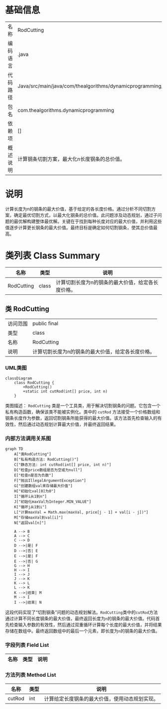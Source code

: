 # 基础信息

|      |      |
|------|------|
| 名称 | RodCutting |
| 编码语言 | .java |
| 代码路径 | Java/src/main/java/com/thealgorithms/dynamicprogramming/RodCutting.java |
| 包名 | com.thealgorithms.dynamicprogramming |
| 依赖项 | [] |
| 概述说明 | 计算钢条切割方案，最大化n长度钢条的总价值。 |

# 说明

计算长度为n的钢条的最大价值，基于给定的各长度价格。通过分析不同切割方案，确定最优切割方式，以最大化钢条的总价值。此问题涉及动态规划，通过子问题的最优解构建整体最优解。关键在于找到每种长度对应的最大价值，并利用这些值逐步计算更长钢条的最大价值。最终目标是确定如何切割钢条，使其总价值最高。

# 类列表 Class Summary

| 名称   | 类型  | 说明 |
|-------|------|-------------|
| RodCutting | class | 计算切割长度为n的钢条的最大价值，给定各长度价格。 |



## 类 RodCutting

|      |      |
|------|------|
| 访问范围 | public final |
| 类型 | class |
| 名称 | RodCutting |
| 说明 | 计算切割长度为n的钢条的最大价值，给定各长度价格。 |


### UML类图

```mermaid
classDiagram
    class RodCutting {
        +RodCutting()
        +static int cutRod(int[] price, int n)
    }
```

类图描述：
`RodCutting` 类是一个工具类，用于解决切割钢条的问题。它包含一个私有构造函数，确保该类不能被实例化。类中的 `cutRod` 方法接受一个价格数组和钢条长度作为参数，返回切割钢条所能获得的最大价值。该方法首先检查输入的有效性，然后通过动态规划计算最大价值，并最终返回结果。


### 内部方法调用关系图

```mermaid
graph TD
    A["类RodCutting"]
    B["私有构造方法: RodCutting()"]
    C["静态方法: int cutRod(int[] price, int n)"]
    D["检查price数组是否为空或为null"]
    E["检查n是否为负数"]
    F["抛出IllegalArgumentException"]
    G["创建数组val来存储最大价值"]
    H["初始化val[0]为0"]
    I["循环i从1到n"]
    J["初始化maxVal为Integer.MIN_VALUE"]
    K["循环j从1到i"]
    L["计算maxVal = Math.max(maxVal, price[j - 1] + val[i - j])"]
    M["存储maxVal到val[i]"]
    N["返回val[n]"]

    A --> B
    A --> C
    C --> D
    D -->|是| F
    D -->|否| E
    E -->|是| F
    E -->|否| G
    G --> H
    H --> I
    I --> J
    J --> K
    K --> L
    L --> K
    K -->|结束| M
    M --> I
    I -->|结束| N
```

这段代码实现了“切割钢条”问题的动态规划解法。`RodCutting`类中的`cutRod`方法通过计算不同长度钢条的最大价值，最终返回长度为`n`的钢条的最大价值。代码首先检查输入参数的有效性，然后通过双重循环计算每个长度的最大价值，并将结果存储在数组中。最终返回数组中的最后一个元素，即长度为`n`的钢条的最大价值。

### 字段列表 Field List

| 名称  | 类型  | 说明 |
|-------|-------|------|

### 方法列表 Method List

| 名称  | 类型  | 说明 |
|-------|-------|------|
| cutRod | int | 计算给定长度钢条的最大价值，使用动态规划实现。 |




